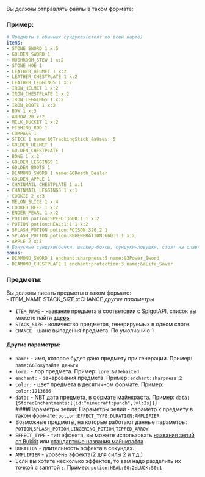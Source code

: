 Вы должны отправлять файлы в таком формате:
### Пример:
```yml
# Предметы в обычных сундуках(стоят по всей карте)
items:
- STONE_SWORD 1 x:5
- GOLDEN_SWORD 1
- MUSHROOM_STEW 1 x:2
- STONE_HOE 1
- LEATHER_HELMET 1 x:2
- LEATHER_CHESTPLATE 1 x:2
- LEATHER_LEGGINGS 1 x:2
- IRON_HELMET 1 x:2
- IRON_CHESTPLATE 1 x:2
- IRON_LEGGINGS 1 x:2
- IRON_BOOTS 1 x:2
- BOW 1 x:3
- ARROW 20 x:2
- MILK_BUCKET 1 x:2
- FISHING_ROD 1
- COMPASS 1
- STICK 1 name:&6TrackingStick_&aUses:_5
- GOLDEN_HELMET 1
- GOLDEN_CHESTPLATE 1
- BONE 1 x:2
- GOLDEN_LEGGINGS 1
- GOLDEN_BOOTS 1
- DIAMOND_SWORD 1 name:&6Death_Dealer
- GOLDEN_APPLE 1
- CHAINMAIL_CHESTPLATE 1 x:1
- CHAINMAIL_LEGGINGS 1 x:1
- COOKIE 2 x:3
- MELON_SLICE 1 x:4
- COOKED_BEEF 1 x:2
- ENDER_PEARL 1 x:2
- POTION potion:SPEED:3600:1 1 x:2
- POTION potion:HEAL:1:1 1 x:2
- SPLASH_POTION potion:POISON:320:2 1
- SPLASH_POTION potion:REGENERATION:660:1 1 x:2
- APPLE 2 x:5
# Бонусные сундуки(бочки, шалкер-боксы, сундуки-ловушки, стоят на спавне и в труднодоступных местах)
bonus:
- DIAMOND_SWORD 1 enchant:sharpness:5 name:&3Power_Sword
- DIAMOND_CHESTPLATE 1 enchant:protection:3 name:&aLife_Saver
```
### Предметы:
Вы должны писать предметы в таком формате:<br>
\- ITEM_NAME STACK_SIZE x:CHANCE *другие параметры*
- `ITEM_NAME` - название предмета в соответсвии с SpigotAPI, список вы можете найти **[здесь](https://hub.spigotmc.org/javadocs/spigot/org/bukkit/Material.html)**
- `STACK_SIZE` - количество предметов, генерируемых в одном слоте.
- `CHANCE` - шанс выпадения предмета. По умолчанию 1
#### Другие параметры:
- `name:` - имя, которое будет дано предмету при генерации. Пример: `name:&6Покупайте деньги`
- `lore:` - лор предмета. Пример: `lore:&7Jebaited`
- `enchant:` - зачарования предмета. Пример: `enchant:sharpness:2`
- `color:` - цвет предмета в десятичном формате. Пример: `color:1213666`
- `data:` - NBT дата предмета, в формате майнкрафта. Пример: `data:{StoredEnchantments:[{id:"minecraft:punch",lvl:2s}]}`
####Параметры зелий:
Параметры зелий - параметр к предмету в таком формате: `potion:EFFECT_TYPE:DURATION:AMPLIFIER`
- Возможные предметы, на которые работают данные параметры: `POTION`,`SPLASH_POTION`,`LINGERING_POTION`,`TIPPED_ARROW`
- `EFFECT_TYPE` - тип эффекта, вы можете использовать [названия зелий от Bukkit](https://hub.spigotmc.org/javadocs/spigot/org/bukkit/potion/PotionEffectType.html) или [стандартные названия майнкрафта](https://minecraft.gamepedia.com/Status_effect#Effect_IDs)
- `DURATION` - длительность эффекта в секундах.
- `AMPLIFIER` - уровень эффекта(2 для силы 2 и т.д.)
- Если вы хотите несколько эффектов, то вам надо разделить их точкой с запятой `;`. Пример: `potion:HEAL:60:2;LUCK:50:1`

